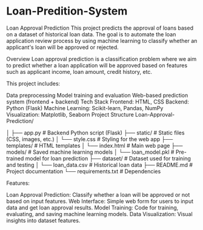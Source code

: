 # Loan-Predition-System
Loan Approval Prediction This project predicts the approval of loans based on a dataset of historical loan data. The goal is to automate the loan application review process by using machine learning to classify whether an applicant's loan will be approved or rejected.

Overview
Loan approval prediction is a classification problem where we aim to predict whether a loan application will be approved based on features such as applicant income, loan amount, credit history, etc.

This project includes:

Data preprocessing
Model training and evaluation
Web-based prediction system (frontend + backend)
Tech Stack
Frontend: HTML, CSS
Backend: Python (Flask)
Machine Learning: Scikit-learn, Pandas, NumPy
Visualization: Matplotlib, Seaborn
Project Structure
Loan-Approval-Prediction/


│
├── app.py                    # Backend Python script (Flask)
├── static/                   # Static files (CSS, images, etc.)
│   └── style.css             # Styling for the web app
├── templates/                # HTML templates
│   └── index.html            # Main web page
├── models/                   # Saved machine learning models
│   └── loan_model.pkl        # Pre-trained model for loan prediction
├── dataset/                  # Dataset used for training and testing
│   └── loan_data.csv         # Historical loan data
├── README.md                 # Project documentation
└── requirements.txt          # Dependencies


Features:


Loan Approval Prediction: Classify whether a loan will be approved or not based on input features.
Web Interface: Simple web form for users to input data and get loan approval results.
Model Training: Code for training, evaluating, and saving machine learning models.
Data Visualization: Visual insights into dataset features.




